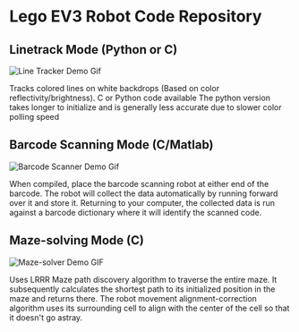 # Lego EV3 Robot Code Repository
## Linetrack Mode (Python or C)
![Line Tracker Demo Gif](https://github.com/jsqvl/EV3-Robot/blob/master/Demo-Media/Linetracker-demo-compressed.gif?raw=true)

Tracks colored lines on white backdrops (Based on color reflectivity/brightness).
C or Python code available
The python version takes longer to initialize and is generally less accurate due to  slower color polling speed

## Barcode Scanning Mode (C/Matlab)
![Barcode Scanner Demo Gif](https://github.com/jsqvl/EV3-Robot/blob/master/Demo-Media/barcodescanner-demo.gif?raw=true)

When compiled, place the barcode scanning robot at either end of the barcode. The robot will collect the data automatically by running forward over it and store it. Returning to your computer, the collected data is run against a barcode dictionary where it will identify the scanned code.

## Maze-solving Mode (C)
![Maze-solver Demo GIF](https://github.com/jsqvl/EV3-Robot/blob/master/Demo-Media/Maze-solver-demo.gif?raw=true)

Uses LRRR Maze path discovery algorithm to traverse the entire maze. It subsequently calculates the shortest path to its initialized position in the maze and returns there. The robot movement alignment-correction algorithm uses its surrounding cell to align with the center of the cell so that it doesn't go astray.
